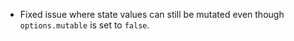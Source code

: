 * Fixed issue where state values can still be mutated even though `options.mutable` is set to `false`.
